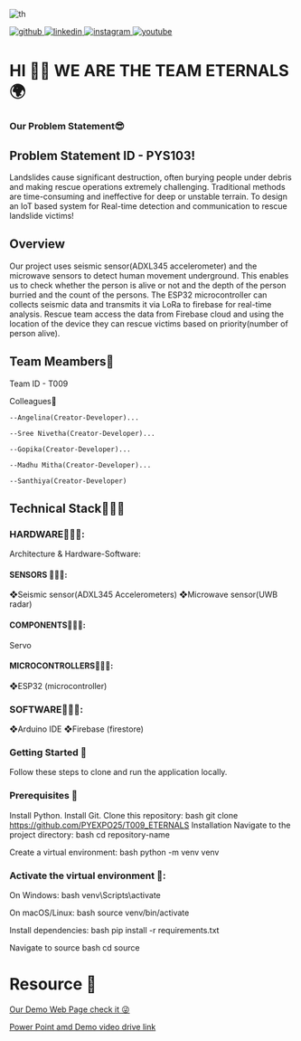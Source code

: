 
![th](https://github.com/user-attachments/assets/bd39c7d2-c62a-45bb-9cae-7f730769e817)



<a href="https://github.com/PYEXPO25/T009_ETERNALS" target="_blank">
<img src=https://img.shields.io/badge/github-%2324292e.svg?&style=for-the-badge&logo=github&logoColor=white alt=github style="margin-bottom: 5px;" />
</a>
<a href="https://in.linkedin.com/in/eternals-🪄🪄-282a53314" target="_blank">
<img src=https://img.shields.io/badge/linkedin-%231E77B5.svg?&style=for-the-badge&logo=linkedin&logoColor=white alt=linkedin style="margin-bottom: 5px;" />
</a>
<a href="https://www.instagram.com/eternals2025?igsh=OWNvajBoanMxcW02" target="_blank">
<img src=https://img.shields.io/badge/instagram-%23000000.svg?&style=for-the-badge&logo=instagram&logoColor=white alt=instagram style="margin-bottom: 5px;" />
</a>
<a href="https://youtube.com/@eternalst009?si=pbKgVNv-jN3Z3Ks-" target="_blank">
<img src=https://img.shields.io/badge/youtube-%23EE4831.svg?&style=for-the-badge&logo=youtube&logoColor=white alt=youtube style="margin-bottom: 5px;" />
</a>


# HI 👋🏻 WE ARE THE TEAM ETERNALS 🌍





###  Our Problem Statement😎



## Problem Statement ID - PYS103!

Landslides cause significant destruction, often burying people under debris and making rescue operations extremely challenging. Traditional methods are time-consuming and ineffective for deep or unstable terrain.
To design an IoT based system for Real-time detection and communication to rescue landslide victims!


## Overview


Our project uses seismic sensor(ADXL345 accelerometer) and the microwave sensors to detect human movement underground. This enables us to check whether the person is alive or not and the depth of the person burried and the count of the persons. The ESP32  microcontroller can  collects seismic data and transmits it via LoRa to firebase for real-time analysis. Rescue team access the data from Firebase cloud and using the location of the device they can rescue victims based on priority(number of person alive).


## Team Meambers🤩

Team ID - T009


Colleagues👑
    
    --Angelina(Creator-Developer)...
    
    --Sree Nivetha(Creator-Developer)...
    
    --Gopika(Creator-Developer)...
    
    --Madhu Mitha(Creator-Developer)...
    
    --Santhiya(Creator-Developer)


 ## Technical Stack👩🏼‍💻

 ### HARDWARE👩🏼‍💻:
 Architecture & Hardware-Software:
 #### SENSORS 👩🏼‍💻:
 ❖Seismic sensor(ADXL345 Accelerometers)
 ❖Microwave sensor(UWB radar)
 #### COMPONENTS👩🏼‍💻:
 Servo
 #### MICROCONTROLLERS👩🏼‍💻:

 ❖ESP32 (microcontroller)
 ### SOFTWARE👩🏼‍💻:
 ❖Arduino IDE
 ❖Firebase (firestore)


### Getting Started 🎾

Follow these steps to clone and run the application locally.

### Prerequisites 🎾

Install Python.
Install Git.
Clone this repository: bash git clone https://github.com/PYEXPO25/T009_ETERNALS 
Installation
Navigate to the project directory: bash cd repository-name

Create a virtual environment: bash python -m venv venv

### Activate the virtual environment 🎾:

On Windows: bash venv\Scripts\activate

On macOS/Linux: bash source venv/bin/activate

Install dependencies: bash pip install -r requirements.txt

Navigate to source bash cd source



# Resource 📣
<a href="https://dharshinir619.wixstudio.com/my-site" target="click">Our Demo Web Page check it 😜



<a href="https://drive.google.com/drive/folders/1ZJVoKM-sZgEbz9qtgv6Mh8mfZ9yOb2Wm?usp=sharing" target="click">Power Point amd Demo video drive link
</a>





